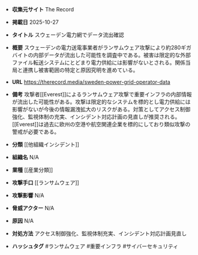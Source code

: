 - **収集元サイト**
The Record

- **掲載日**
2025-10-27

- **タイトル**
スウェーデン電力網でデータ流出確認

- **概要**
スウェーデンの電力送電事業者がランサムウェア攻撃により約280ギガバイトの内部データが流出した可能性を調査中である。被害は限定的な外部ファイル転送システムにとどまり電力供給には影響がないとされる。関係当局と連携し被害範囲の特定と原因究明を進めている。

- **URL**
https://therecord.media/sweden-power-grid-operator-data

- **備考**
攻撃者[[Everest]]によるランサムウェア攻撃で重要インフラの内部情報が流出した可能性がある。攻撃は限定的なシステムを標的とし電力供給には影響がないが今後の情報漏洩拡大のリスクがある。対策としてアクセス制御強化、監視体制の充実、インシデント対応計画の見直しが推奨される。[[Everest]]は過去に欧州の空港や航空関連企業を標的にしており類似攻撃の警戒が必要である。

- **分類**
[[他組織インシデント]]

- **組織名**
N/A

- **業種**
[[産業分類]]

- **攻撃手口**
[[ランサムウェア]]

- **攻撃影響**
N/A

- **脅威アクター**
N/A

- **原因**
N/A

- **対処方法**
アクセス制御強化、監視体制充実、インシデント対応計画見直し

- **ハッシュタグ**
#ランサムウェア #重要インフラ #サイバーセキュリティ
